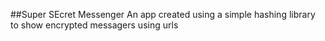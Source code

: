 ##Super SEcret Messenger 
An app created using a simple hashing library to show encrypted messagers using urls